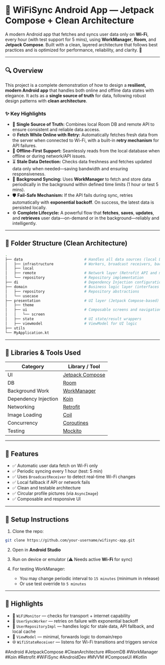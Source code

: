 # 📡 WiFiSync Android App — Jetpack Compose + Clean Architecture

A modern Android app that fetches and syncs user data only on **Wi-Fi**, every hour (with test support for 5 mins), using **WorkManager**, **Room**, and **Jetpack Compose**. Built with a clean, layered architecture that follows best practices and is optimized for performance, reliability, and clarity. 🚀

---

## 🔍 Overview

This project is a complete demonstration of how to design a **resilient, modern Android app** that handles both online and offline data states with elegance. It acts as a **single source of truth** for data, following robust design patterns with **clean architecture**.

### ✨ Key Highlights

* 🧠 **Single Source of Truth:** Combines local Room DB and remote API to ensure consistent and reliable data access.
* 🌐 **Fetch While Online with Retry:** Automatically fetches fresh data from the server when connected to Wi-Fi, with a built-in **retry mechanism** for API failures.
* 📶 **Offline-First Support:** Seamlessly reads from the local database when offline or during network/API issues.
* ⏳ **Stale Data Detection:** Checks data freshness and fetches updated data only when needed—saving bandwidth and ensuring responsiveness.
* 🔁 **Background Syncing:** Uses **WorkManager** to fetch and store data periodically in the background within defined time limits (1 hour or test 5 mins).
* 🛡️ **Fail-Safe Mechanism:** If the API fails during sync, retries automatically with **exponential backoff**. On success, the latest data is persisted locally.
* ⚙️ **Complete Lifecycle:** A powerful flow that **fetches**, **saves**, **updates**, and **retrieves** user data—on-demand or in the background—reliably and intelligently.


---


## 🧾 Folder Structure (Clean Architecture)
```bash
.
├── data                            # Handles all data sources (local DB, remote APIs, workers)
│   ├── infrastructure              # Workers, broadcast receivers, background components
│   ├── local                       
│   ├── remote                      # Network layer (Retrofit API and models)
│   └── repository                  # Repository implementation
├── di                              # Dependency Injection configuration
├── domain                          # Business logic layer (interfaces and use cases)
│   ├── repository                  # Repository abstractions
│   └── usecase                     
├── presentation                    # UI layer (Jetpack Compose-based)
│   ├── theme                       
│   ├── ui                          # Composable screens and navigation
│   │   └── screen                  
│   ├── state                       # UI state/result wrappers
│   ├── viewmodel                   # ViewModel for UI logic
├── utils                           
└── MyApplication.kt                

````

---


## 🔧 Libraries & Tools Used

| Category             | Library / Tool                                                                        |
| -------------------- | ------------------------------------------------------------------------------------- |
| UI                   | [Jetpack Compose](https://developer.android.com/jetpack/compose)                      |
| DB                   | [Room](https://developer.android.com/training/data-storage/room)                      |
| Background Work      | [WorkManager](https://developer.android.com/topic/libraries/architecture/workmanager) |
| Dependency Injection | [Koin](https://insert-koin.io/)                                                       |
| Networking           | [Retrofit](https://square.github.io/retrofit/)                                        |
| Image Loading        | [Coil](https://coil-kt.github.io/coil/)                                               | 
| Concurrency	         | [Coroutines](https://developer.android.com/kotlin/coroutines)                         |
| Testing              | [Mockito](https://github.com/mockito/mockito-kotlin)                                  |


---


## 📲 Features

* ✅ Automatic user data fetch on Wi-Fi only
* ✅ Periodic syncing every 1 hour (test: 5 min)
* ✅ Uses `BroadcastReceiver` to detect real-time Wi-Fi changes
* ✅ Local fallback if API or network fails
* ✅ Clean and testable architecture
* ✅ Circular profile pictures (via `AsyncImage`)
* ✅ Composable and responsive UI

---

## 🚀 Setup Instructions

1. Clone the repo:

```bash
git clone https://github.com/your-username/wifisync-app.git
```

2. Open in **Android Studio**

3. Run on device or emulator (⚠️ Needs active **Wi-Fi** for sync)

4. For testing WorkManager:

   * You may change periodic interval to `15 minutes` (minimum in release)
   * Or use test override to `5 minutes`

---

## 🔑 Highlights

* 📶 `WiFiMonitor` — checks for transport + internet capability
* 🔁 `UserSyncWorker` — retries on failure with exponential backoff
* 💾 `UserRepositoryImpl` — handles logic for stale data, API fallback, and local cache
* 🎯 `ViewModel` — minimal, forwards logic to domain/repo
* 🌐 `WifiStateReceiver` — listens for Wi-Fi transitions and triggers service
  
\#Android #JetpackCompose #CleanArchitecture #RoomDB #WorkManager #Koin #Retrofit #WiFiSync #AndroidDev #MVVM #ComposeUI #Kotlin
